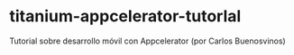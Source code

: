 titanium-appcelerator-tutorlal
==============================

Tutorial sobre desarrollo móvil con Appcelerator (por Carlos Buenosvinos)